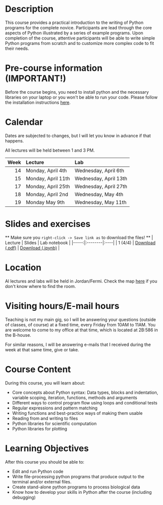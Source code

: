 # Description

This course provides a practical introduction to the writing of
Python programs for the complete novice. Participants are lead
through the core aspects of Python illustrated by a series of
example programs. Upon completion of the course, attentive
participants will be able to write simple Python programs from
scratch and to customize more complex code to fit their needs.

# Pre-course information (IMPORTANT!)

Before the course begins, you need to install python and the necessary
libraries on your laptop or you won't be able to run your code.
Please follow the installation instructions [here](precourse).

# Calendar

Dates are subjected to changes, but I will let you know in advance if that happens.

All lectures will be held between 1 and 3 PM.

| Week | Lecture | Lab |
|-----:|:--------|:----|
| 14   | Monday, April 4th | Wednesday, April 6th |
| 15   | Monday, April 11th| Wednesday, April 13th|
| 17   | Monday, April 25th| Wednesday, April 27th|
| 18   | Monday, April 2nd | Wednesday, May 4th   |
| 19   | Monday May 9th    | Wednesday, May 11th  |

# Slides and exercises

** Make sure you `right-click -> Save link as` to download the files! **
| Lecture | Slides | Lab notebook |
|-----:|:--------|:----|
| 1 (4/4)  | [Download (.pdf)](https://github.com/clami66/workshop-python/raw/0b047d73436aa1f180a1a8115496719e64c264a3/lectures/Lecture_1.slides.pdf) | [Download (.ipynb)](https://raw.githubusercontent.com/clami66/workshop-python/0422/exercises/Lecture_1_Exercise.ipynb) |


# Location

Al lectures and labs will be held in Jordan/Fermi.
Check the map [here](https://old.liu.se/karta?l=sv&px_type=2&px_id=169)
if you don't know where to find the room.

# Visiting hours/E-mail hours

Teaching is not my main gig, so I will be answering your questions (outside of classes, of course) at a fixed time,
every Friday from 10AM to 11AM. You are welcome to come to my office at that time, which is located at 2B:586 in the B-house.

For similar reasons, I will be answering e-mails that I received during the week at that same time, give or take.

# Course Content

During this course, you will learn about:

* Core concepts about Python syntax: Data types, blocks and indentation, variable scoping, iteration, functions, methods and arguments
* Different ways to control program flow using loops and conditional tests
* Regular expressions and pattern matching
* Writing functions and best-practice ways of making them usable
* Reading from and writing to files
* Python libraries for scientific computation
* Python libraries for plotting

# Learning Objectives

After this course you should be able to:

* Edit and run Python code
* Write file-processing python programs that produce output to the terminal and/or external files.
* Create stand-alone python programs to process biological data
* Know how to develop your skills in Python after the course (including debugging)

